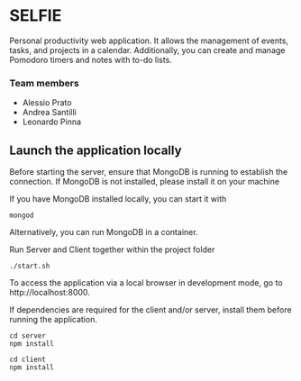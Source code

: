 # SELFIE

Personal productivity web application.
It allows the management of events, tasks, and projects in a calendar.
Additionally, you can create and manage Pomodoro timers and notes with to-do lists.

### Team members 

-   Alessio Prato
-   Andrea Santilli
-   Leonardo Pinna

## Launch the application locally

Before starting the server, ensure that MongoDB is running to establish the connection. 
If MongoDB is not installed, please install it on your machine

If you have MongoDB installed locally, you can start it with
```(bash)
mongod
```

Alternatively, you can run MongoDB in a container.



Run Server and Client together within the project folder
```(bash)
./start.sh
```

To access the application via a local browser in development mode, go to http://localhost:8000.


If dependencies are required for the client and/or server, install them before running the application.
```(bash)
cd server
npm install
```
```(bash)
cd client
npm install
```

